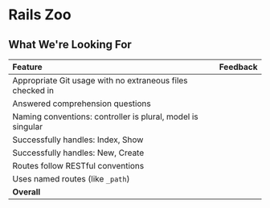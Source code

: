 # Rails Zoo
## What We're Looking For

| Feature | Feedback    |
| :------------- | :------------- |
|   Appropriate Git usage with no extraneous files checked in	|   	|
|   Answered comprehension questions	|   	|
| Naming conventions: controller is plural, model is singular |   |
| Successfully handles: Index, Show |   |
| Successfully handles: New, Create |   |
| Routes follow RESTful conventions |   |
| Uses named routes (like `_path`) |   |
|  **Overall** |   |
